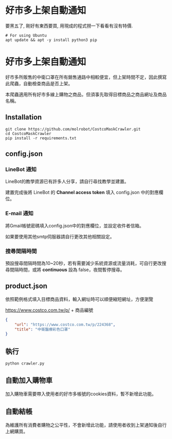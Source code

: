 # 好市多上架自動通知
要黑五了, 剛好有東西要買, 用現成的程式撈一下看看有沒有特價.
```
# For using Ubuntu
apt update && apt -y install python3 pip
```

# 好市多上架自動通知
好市多所販售的中衛口罩在所有銷售通路中相較便宜，但上架時間不定，因此撰寫此爬蟲，自動檢查商品是否上架。

本爬蟲適用所有好市多線上購物之商品，但須事先取得目標商品之商品網址及商品名稱。

## Installation
```
git clone https://github.com/molrobot/CostcoMaskCrawler.git
cd CostcoMaskCrawler
pip install -r requirements.txt
```
## config.json

### LineBot 通知
LineBot的教學資源已有許多人分享，請自行尋找教學並建置。

建置完成後將 LineBot 的 **Channel access token** 填入 config.json 中的對應欄位。

### E-mail 通知
將Gmail帳號密碼填入config.json中的對應欄位，並設定收件者信箱。

如果要使用其他smtp伺服器請自行更改其他相關設定。

### 搜尋間隔時間
預設搜尋間隔時間為10~20秒，若有需要減少系統資源或流量消耗，可自行更改搜尋間隔時間，或將 **continuous** 設為 false，夜間暫停搜尋。

## product.json
依照範例格式填入目標商品資料，輸入網址時可以順便縮短網址，方便瀏覽

https://www.costco.com.tw/p/ + 商品編號

```json
{
    "url": "https://www.costco.com.tw/p/224368",
    "title": "中衛醫療彩色口罩"
}
```

## 執行
```
python crawler.py
```

## 自動加入購物車
加入購物車需要帶入使用者的好市多帳號的cookies資料，暫不新增此功能。

## 自動結帳
為維護所有消費者購物之公平性，不會新增此功能，請使用者收到上架通知後自行上網購買。